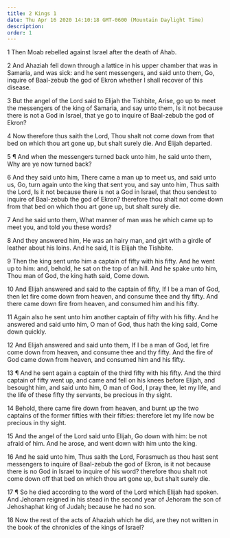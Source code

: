 ```yaml
---
title: 2 Kings 1
date: Thu Apr 16 2020 14:10:18 GMT-0600 (Mountain Daylight Time)
description: 
order: 1
---
```


<p>1 Then Moab rebelled against Israel after the death of Ahab.</p>
<p>
  2 And Ahaziah fell down through a lattice in his upper chamber that was in
  Samaria, and was sick: and he sent messengers, and said unto them, Go, inquire
  of Baal-zebub the god of Ekron whether I shall recover of this disease.
</p>
<p>
  3 But the angel of the Lord said to Elijah the Tishbite, Arise, go up to meet
  the messengers of the king of Samaria, and say unto them, Is it not because
  there is not a God in Israel, that ye go to inquire of Baal-zebub the god of
  Ekron?
</p>
<p>
  4 Now therefore thus saith the Lord, Thou shalt not come down from that bed on
  which thou art gone up, but shalt surely die. And Elijah departed.
</p>
<p>
  5 &#xB6; And when the messengers turned back unto him, he said unto them, Why
  are ye now turned back?
</p>
<p>
  6 And they said unto him, There came a man up to meet us, and said unto us,
  Go, turn again unto the king that sent you, and say unto him, Thus saith the
  Lord, Is it not because there is not a God in Israel, that thou sendest to
  inquire of Baal-zebub the god of Ekron? therefore thou shalt not come down
  from that bed on which thou art gone up, but shalt surely die.
</p>
<p>
  7 And he said unto them, What manner of man was he which came up to meet you,
  and told you these words?
</p>
<p>
  8 And they answered him, He was an hairy man, and girt with a girdle of
  leather about his loins. And he said, It is Elijah the Tishbite.
</p>
<p>
  9 Then the king sent unto him a captain of fifty with his fifty. And he went
  up to him: and, behold, he sat on the top of an hill. And he spake unto him,
  Thou man of God, the king hath said, Come down.
</p>
<span></span>
<p>
  10 And Elijah answered and said to the captain of fifty, If I be a man of God,
  then let fire come down from heaven, and consume thee and thy fifty. And there
  came down fire from heaven, and consumed him and his fifty.
</p>
<p>
  11 Again also he sent unto him another captain of fifty with his fifty. And he
  answered and said unto him, O man of God, thus hath the king said, Come down
  quickly.
</p>
<p>
  12 And Elijah answered and said unto them, If I be a man of God, let fire come
  down from heaven, and consume thee and thy fifty. And the fire of God came
  down from heaven, and consumed him and his fifty.
</p>
<p>
  13 &#xB6; And he sent again a captain of the third fifty with his fifty. And
  the third captain of fifty went up, and came and fell on his knees before
  Elijah, and besought him, and said unto him, O man of God, I pray thee, let my
  life, and the life of these fifty thy servants, be precious in thy sight.
</p>
<p>
  14 Behold, there came fire down from heaven, and burnt up the two captains of
  the former fifties with their fifties: therefore let my life now be precious
  in thy sight.
</p>
<p>
  15 And the angel of the Lord said unto Elijah, Go down with him: be not afraid
  of him. And he arose, and went down with him unto the king.
</p>
<p>
  16 And he said unto him, Thus saith the Lord, Forasmuch as thou hast sent
  messengers to inquire of Baal-zebub the god of Ekron, is it not because there
  is no God in Israel to inquire of his word? therefore thou shalt not come down
  off that bed on which thou art gone up, but shalt surely die.
</p>
<p>
  17 &#xB6; So he died according to the word of the Lord which Elijah had
  spoken. And Jehoram reigned in his stead in the second year of Jehoram the son
  of Jehoshaphat king of Judah; because he had no son.
</p>
<p>
  18 Now the rest of the acts of Ahaziah which he did, are they not written in
  the book of the chronicles of the kings of Israel?
</p>
